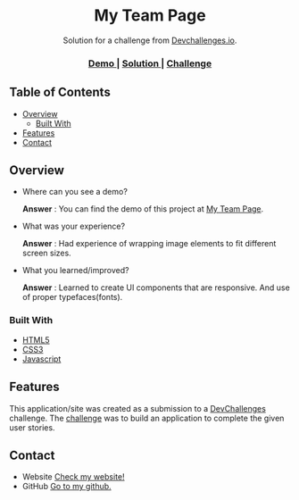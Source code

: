 <!-- Please update value in the {}  -->

<h1 align="center">My Team Page</h1>

<div align="center">
   Solution for a challenge from  <a href="http://devchallenges.io" target="_blank">Devchallenges.io</a>.
</div>

<div align="center">
  <h3>
    <a href="https://rajtanu1.github.io/My-Team-Page-devChallenges">
      Demo
    </a>
    <span> | </span>
    <a href="https://{your-url-to-the-solution}">
      Solution
    </a>
    <span> | </span>
    <a href="https://devchallenges.io/challenges/hhmesazsqgKXrTkYkt0U">
      Challenge
    </a>
  </h3>
</div>

<!-- TABLE OF CONTENTS -->

## Table of Contents

- [Overview](#overview)
  - [Built With](#built-with)
- [Features](#features)
- [Contact](#contact)

<!-- OVERVIEW -->

## Overview

- Where can you see a demo?
 
  **Answer** : You can find the demo of this project at [My Team Page](https://rajtanu1.github.io/My-Team-Page-devChallenges).

- What was your experience?
 
  **Answer** : Had experience of wrapping image elements to fit different screen sizes.

- What you learned/improved?
  
  **Answer** : Learned to create UI components that are responsive. And use of proper typefaces(fonts).

### Built With

<!-- This section should list technologies that you built your project using. Here are a few examples.-->

- [HTML5](https://html5.org/)
- [CSS3](https://css3.com/)
- [Javascript](https://javascript.com/)

## Features

<!-- List the features of your application or follow the template. Don't share the figma file here :) -->

This application/site was created as a submission to a [DevChallenges](https://devchallenges.io/challenges) challenge. The [challenge](https://devchallenges.io/challenges/wBunSb7FPrIepJZAg0sY) was to build an application to complete the given user stories.

## Contact

- Website [Check my website!](https://rajtanuchakravarty.onrender.com)
- GitHub [Go to my github.](https://github.com/Rajtanu1)

